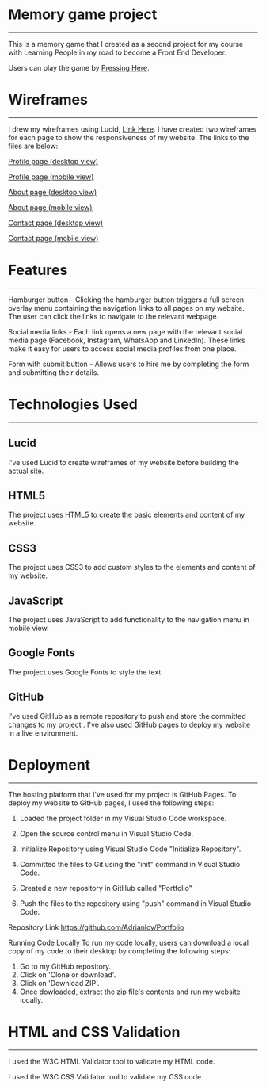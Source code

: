 # Memory game project
___


This is a memory game that I created as a second project for my course with Learning People 
in my road to become a Front End Developer.

Users can play the game by  [Pressing Here](https://adrianlov.github.io/Memory-Game-Project/).


# Wireframes
___


I drew my wireframes using Lucid, [Link Here](https://lucid.app/). I have created two wireframes for each page to show the responsiveness of my website. The links to the files are below:

[Profile page (desktop view)](https://github.com/Adrianlov/Portfolio/blob/main/WireFrames/About%20Page%20Desktop%20View.jpeg) <br/>

[Profile page (mobile view)](https://github.com/Adrianlov/Portfolio/blob/main/WireFrames/Home%20Page%20Mobile%20View.jpeg) <br/>

[About page (desktop view)](https://github.com/Adrianlov/Portfolio/blob/main/WireFrames/About%20Page%20Desktop%20View.jpeg) <br/>

[About page (mobile view)](https://github.com/Adrianlov/Portfolio/blob/main/WireFrames/About%20Page%20Desktop%20View.jpeg) <br/>

[Contact page (desktop view)](https://github.com/Adrianlov/Portfolio/blob/main/WireFrames/Contact%20Page%20Desktop%20View.jpeg) <br/>

[Contact page (mobile view)](https://github.com/Adrianlov/Portfolio/blob/main/WireFrames/Contact%20Page%20Mobile%20View.jpeg) <br/>


# Features
___


 Hamburger button - Clicking the hamburger button triggers a full screen overlay menu containing the navigation links to all pages on my website. The user can click the links to navigate to the relevant webpage.

 Social media links - Each link opens a new page with the relevant social media page (Facebook, Instagram, WhatsApp and LinkedIn). These links make it easy for users to access social media profiles from one place. 


 Form with submit button - Allows users to hire me by completing the form and submitting their details. 



# Technologies Used
___

## Lucid <br/>
I've used Lucid to create wireframes of my website before building the actual site.<br/>
## HTML5<br/>
The project uses HTML5 to create the basic elements and content of my website.<br/>
## CSS3<br/>
The project uses CSS3 to add custom styles to the elements and content of my website.<br/>
## JavaScript<br/>
The project uses JavaScript  to add functionality to the navigation menu in mobile view.<br/>
## Google Fonts<br/>
The project uses Google Fonts to style the text.<br/>
## GitHub<br/>
I've used GitHub as a remote repository to push and store the committed changes to my project . I've also used GitHub pages to deploy my website in a live environment.



# Deployment
___


The hosting platform that I've used for my project is GitHub Pages. To deploy my website to GitHub pages, I used the following steps:

1. Loaded the project folder in my Visual Studio Code workspace.

2. Open the source control menu in Visual Studio Code.

3. Initialize Repository using Visual Studio Code "Initialize Repository".

4. Committed the files to Git using the "init" command in Visual Studio Code.

5. Created a new repository in GitHub called "Portfolio"

6. Push the files to the repository using "push" command in Visual Studio Code.



Repository Link
https://github.com/Adrianlov/Portfolio

Running Code Locally
To run my code locally, users can download a local copy of my code to their desktop by completing the following steps:

1. Go to my GitHub repository.
2. Click on 'Clone or download'.
3. Click on 'Download ZIP'.
4. Once dowloaded, extract the zip file's contents and run my website locally.


# HTML and CSS Validation
___


I used the W3C HTML Validator tool to validate my HTML code.

I used the W3C CSS Validator tool to validate my CSS code.